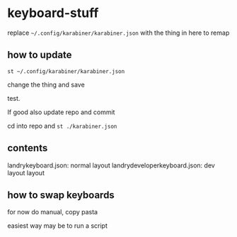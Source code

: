 # keyboard-stuff

replace `~/.config/karabiner/karabiner.json` with the thing in here to remap

## how to update

`st ~/.config/karabiner/karabiner.json`

change the thing and save

test.

If good also update repo and commit

cd into repo and
`st ./karabiner.json`

## contents
landrykeyboard.json: normal layout
landrydeveloperkeyboard.json: dev layout layout


## how to swap keyboards
for now do manual, copy pasta

easiest way may be to run a script

